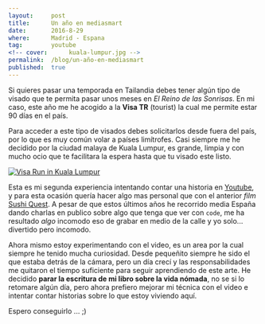```yaml
---
layout:     post
title:      Un año en mediasmart
date:       2016-8-29
where:      Madrid - Espana
tag:        youtube
<!-- cover:      kuala-lumpur.jpg -->
permalink:  /blog/un-año-en-mediasmart
published:  true
---
```


Si quieres pasar una temporada en Tailandia debes tener algún tipo de visado que te permita pasar unos meses en *El Reino de las Sonrisas*. En mi caso, este año me he acogido a la **Visa TR** (tourist) la cual me permite estar 90 días en el país.

Para acceder a este tipo de visados debes solicitarlos desde fuera del país, por lo que es muy común volar a países limítrofes. Casi siempre me he decidido por la ciudad malaya de Kuala Lumpur, es grande, limpia y con mucho ocio que te facilitara la espera hasta que tu visado este listo.

[![Visa Run in Kuala Lumpur](/assets/images/posts/youtube-visa-run.jpg)](https://www.youtube.com/watch?v=2omNzuccSMs)

Esta es mi segunda experiencia intentando contar una historia en [Youtube](https://www.youtube.com/channel/UC_9KPhtBAnvT2yxF-GChKnQ), y para esta ocasión quería hacer algo mas personal que con el anterior *film* [Sushi Quest](https://www.youtube.com/watch?v=2omNzuccSMs). A pesar de que estos últimos años he recorrido media España dando charlas en publico sobre algo que tenga que ver con `code`, me ha resultado *algo* incomodo eso de grabar en medio de la calle y yo solo... divertido pero incomodo.

Ahora mismo estoy experimentando con el video, es un area por la cual siempre he tenido mucha curiosidad. Desde pequeñito siempre he sido el que estaba detrás de la cámara, pero un día crecí y las responsabilidades me quitaron el tiempo suficiente para seguir aprendiendo de este arte. He decidido **parar la escritura de mi libro sobre la vida nómada**, no se si lo retomare algún día, pero ahora prefiero mejorar mi técnica con el video e intentar contar historias sobre lo que estoy viviendo aquí.

Espero conseguirlo ... ;)
